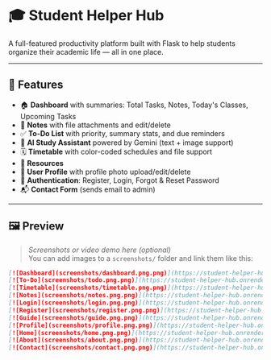 # 🎓 Student Helper Hub

A full-featured productivity platform built with Flask to help students organize their academic life — all in one place.

---

## 🚀 Features

- 🏠 **Dashboard** with summaries: Total Tasks, Notes, Today's Classes, Upcoming Tasks
- 📝 **Notes** with file attachments and edit/delete
- ✅ **To-Do List** with priority, summary stats, and due reminders
- 🧠 **AI Study Assistant** powered by Gemini (text + image support)
- 🗓️ **Timetable** with color-coded schedules and file support
- 📁 **Resources** 
- 👤 **User Profile** with profile photo upload/edit/delete
- 🔐 **Authentication**: Register, Login, Forgot & Reset Password
- 📬 **Contact Form** (sends email to admin)


---

## 🖼️ Preview

> _Screenshots or video demo here (optional)_  
> You can add images to a `screenshots/` folder and link them like this:

```markdown
[![Dashboard](screenshots/dashboard.png.png)](https://student-helper-hub.onrender.com)
[![To-Do](screenshots/todo.png.png)](https://student-helper-hub.onrender.com)
[![Timetable](screenshots/timetable.png.png)](https://student-helper-hub.onrender.com)
[![Notes](screenshots/notes.png.png)](https://student-helper-hub.onrender.com)
[![Login](screenshots/login.png.png)](https://student-helper-hub.onrender.com)
[![Register](screenshots/register.png.png)](https://student-helper-hub.onrender.com)
[![Guide](screenshots/guide.png.png)](https://student-helper-hub.onrender.com)
[![Profile](screenshots/profile.png.png)](https://student-helper-hub.onrender.com)
[![Home](screenshots/home.png.png)](https://student-helper-hub.onrender.com)
[![About](screenshots/about.png.png)](https://student-helper-hub.onrender.com)
[![Contact](screenshots/contact.png.png)](https://student-helper-hub.onrender.com)


